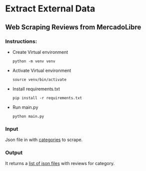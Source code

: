 # Extract External Data
## Web Scraping Reviews from MercadoLibre

### Instructions:

- Create Virtual environment

  `python -m venv venv`

- Activate Virtual environment

  `source venv/bin/activate`
  
- Install requirements.txt

  `pip install -r requirements.txt`
  
- Run main.py

  `python main.py`

### Input 

 Json file in with [categories](https://github.com/C10-Brazilian-e-commerce-modeling-team/brazilian-e-commerce/blob/main/Scraping/categories/brazil.json) to scrape.

### Output

It returns a [list of json files](https://github.com/C10-Brazilian-e-commerce-modeling-team/brazilian-e-commerce/tree/main/Scraping/reviews) with reviews for category.


